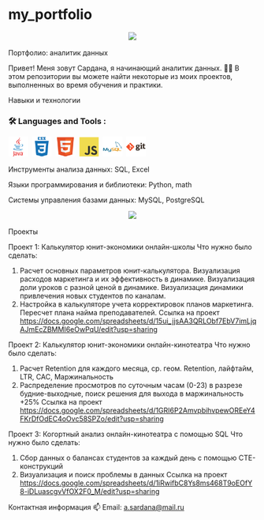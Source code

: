 # my_portfolio
<div id="header" align="center">
  <img src="https://media.giphy.com/media/qT3NpahR7tGnOqqjng/giphy.gif" width="100"/>
</div>

Портфолио: аналитик данных

Привет! Меня зовут Сардана, я начинающий аналитик данных. :woman_technologist: 
В этом репозитории вы можете найти некоторые из моих проектов, выполненных во время обучения и практики.

Навыки и технологии
### :hammer_and_wrench: Languages and Tools :
<div>
  <img src="https://github.com/devicons/devicon/blob/master/icons/java/java-original-wordmark.svg" title="Java" alt="Java" width="40" height="40"/>&nbsp;
  <img src="https://github.com/devicons/devicon/blob/master/icons/css3/css3-plain-wordmark.svg"  title="CSS3" alt="CSS" width="40" height="40"/>&nbsp;
  <img src="https://github.com/devicons/devicon/blob/master/icons/html5/html5-original.svg" title="HTML5" alt="HTML" width="40" height="40"/>&nbsp;
  <img src="https://github.com/devicons/devicon/blob/master/icons/javascript/javascript-original.svg" title="JavaScript" alt="JavaScript" width="40" height="40"/>&nbsp;
  <img src="https://github.com/devicons/devicon/blob/master/icons/mysql/mysql-original-wordmark.svg" title="MySQL"  alt="MySQL" width="40" height="40"/>&nbsp;
  <img src="https://github.com/devicons/devicon/blob/master/icons/git/git-original-wordmark.svg" title="Git" **alt="Git" width="40" height="40"/>
</div>

Инструменты анализа данных: SQL, Excel

Языки программирования и библиотеки: Python, math

Системы управления базами данных: MySQL, PostgreSQL

<div id="header" align="center">
  <img src="https://media.giphy.com/media/v1.Y2lkPTc5MGI3NjExYjYzMDAzMWM3ZWE0MjMxNmE2ZjA3ZjI5ODYyZjRmODIwOWZhMjMwYyZlcD12MV9pbnRlcm5hbF9naWZzX2dpZklkJmN0PXM/Vf3ZKdillTMOOaOho0/giphy.gif" width="100"/>
</div>

Проекты

Проект 1: Калькулятор юнит-экономики онлайн-школы
Что нужно было сделать:
1. Расчет основных параметров юнит-калькулятора. Визуализация расходов маркетинга и их эффективность в динамике. Визуализация доли уроков с разной ценой в динамике. Визуализация динамики привлечения новых студентов по каналам.
2. Настройка в калькуляторе учета корректировок планов маркетинга. Пересчет плана найма преподавателей.
Ссылка на проект 
https://docs.google.com/spreadsheets/d/15ui_jjsAA3QRLObf7EbV7imLjqAJmEcZBMMI6eOwPqU/edit?usp=sharing

Проект 2: Калькулятор юнит-экономики онлайн-кинотеатра
Что нужно было сделать:
1. Расчет Retention для каждого месяца, ср. геом. Retention, лайфтайм, LTR, CAC, Маржинальность
2. Распределение просмотров по суточным часам (0-23) в разрезе будние-выходные, поиск решения для выхода в маржинальность +25%
Ссылка на проект 
https://docs.google.com/spreadsheets/d/1GRI6P2AmvpbihvpewOREeY4FKrDfOdEC4oOvc58SPZo/edit?usp=sharing

Проект 3: Когортный анализ онлайн-кинотеатра с помощью SQL
Что нужно было сделать: 
1. Сбор данных о балансах студентов за каждый день с помощью СТЕ-конструкций
2. Визуализация и поиск проблемы в данных
Ссылка на проект 
https://docs.google.com/spreadsheets/d/1iRwifbC8Ys8ms468T9oEOfY8-iDLuascgvVfOX2F0_M/edit?usp=sharing


Контактная информация
:mailbox: Email: a.sardana@mail.ru
